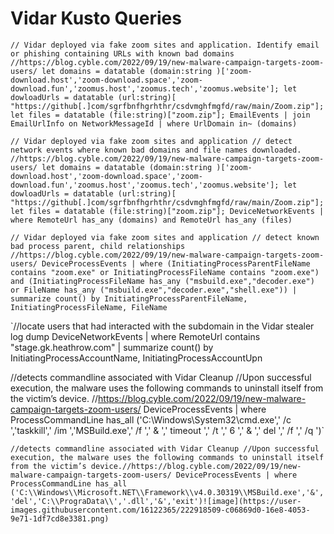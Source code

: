 # Vidar Kusto Queries

`// Vidar deployed via fake zoom sites and application. Identify email or phishing containing URLs with known bad domains
//https://blog.cyble.com/2022/09/19/new-malware-campaign-targets-zoom-users/
let domains = datatable (domain:string )['zoom-download.host','zoom-download.space','zoom-download.fun','zoomus.host','zoomus.tech','zoomus.website'];
let dowloadUrls = datatable (url:string)[ "https://github[.]com/sgrfbnfhgrhthr/csdvmghfmgfd/raw/main/Zoom.zip"];
let files = datatable (file:string)["zoom.zip"];
EmailEvents
| join EmailUrlInfo on NetworkMessageId
| where UrlDomain in~ (domains)`

`// Vidar deployed via fake zoom sites and application
// detect network events where known bad domains and file names downloaded.
//https://blog.cyble.com/2022/09/19/new-malware-campaign-targets-zoom-users/
let domains = datatable (domain:string )['zoom-download.host','zoom-download.space','zoom-download.fun','zoomus.host','zoomus.tech','zoomus.website'];
let dowloadUrls = datatable (url:string)[ "https://github[.]com/sgrfbnfhgrhthr/csdvmghfmgfd/raw/main/Zoom.zip"];
let files = datatable (file:string)["zoom.zip"];
DeviceNetworkEvents
| where RemoteUrl has_any (domains) and RemoteUrl has_any (files)`

`// Vidar deployed via fake zoom sites and application
// detect known bad process parent, child relationships
//https://blog.cyble.com/2022/09/19/new-malware-campaign-targets-zoom-users/
DeviceProcessEvents
| where (InitiatingProcessParentFileName contains "zoom.exe" or InitiatingProcessFileName contains "zoom.exe") and (InitiatingProcessFileName has_any ("msbuild.exe","decoder.exe") or FileName has_any ("msbuild.exe","decoder.exe","shell.exe"))
| summarize count() by InitiatingProcessParentFileName, InitiatingProcessFileName, FileName`

`//locate users that had interacted with the subdomain in the Vidar stealer log dump
DeviceNetworkEvents
| where RemoteUrl contains "stage.gk.heathrow.com"
| summarize count() by InitiatingProcessAccountName, InitiatingProcessAccountUpn

//detects commandline associated with Vidar Cleanup
//Upon successful execution, the malware uses the following commands to uninstall itself from the victim’s device.
//https://blog.cyble.com/2022/09/19/new-malware-campaign-targets-zoom-users/
DeviceProcessEvents
| where ProcessCommandLine has_all ('C:\\Windows\\System32\\cmd.exe',' /c ','taskkill',' /im ','MSBuild.exe',' /f ',' & ',' timeout ',' /t ',' 6 ',' & ',' del ',' /f ',' /q ')`

`//detects commandline associated with Vidar Cleanup
//Upon successful execution, the malware uses the following commands to uninstall itself from the victim’s device.//https://blog.cyble.com/2022/09/19/new-malware-campaign-targets-zoom-users/
DeviceProcessEvents
| where ProcessCommandLine has_all ('C:\\Windows\\Microsoft.NET\\Framework\\v4.0.30319\\MSBuild.exe','&','del','C:\\PrograData\\','.dll','&','exit')![image](https://user-images.githubusercontent.com/16122365/222918509-c06869d0-16e8-4053-9e71-1df7cd8e3381.png)`
